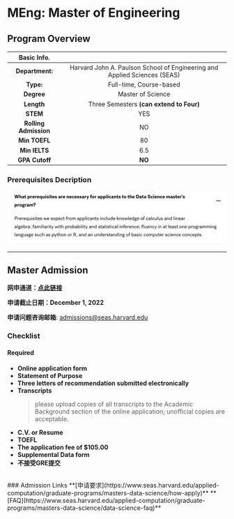 # MEng: Master of Engineering

## Program Overview

|Basic Info.||
| :---: | :---: |
| **Department:** |  Harvard John A. Paulson School of Engineering and Applied Sciences (SEAS) |
| **Type:** | Full-time, Course-based |
| **Degree** | Master of Science     |
| **Length** | Three Semesters **(can extend to Four)** |
| **STEM** | YES |
| **Rolling Admission** | NO |
| **Min TOEFL** | 80 |
| **Min IELTS** | 6.5 |
| **GPA Cutoff** | **NO** |

### Prerequisites Decription
![](./DS%20%7C%20Prere.png)

---

## Master Admission

**网申通道：[点此链接](https://gsas.harvard.edu/admissions/apply)**

**申请截止日期：December 1, 2022**

**申请问题咨询邮箱**: admissions@seas.harvard.edu

### Checklist
#### Required
- **Online application form**
- **Statement of Purpose**
- **Three letters of recommendation submitted electronically**
- **Transcripts**
  > please upload copies of all transcripts to the Academic Background section of the online application; unofficial copies are acceptable.
- **C.V. or Resume**
- **TOEFL**
- **The application fee of $105.00**
- **Supplemental Data form**
- **不接受GRE提交**


</br>
###  Admission Links
**[申请要求](https://www.seas.harvard.edu/applied-computation/graduate-programs/masters-data-science/how-apply)**
**[FAQ](https://www.seas.harvard.edu/applied-computation/graduate-programs/masters-data-science/data-science-faq)**